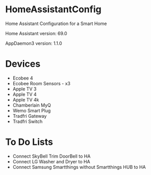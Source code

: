 # HomeAssistantConfig
Home Assistant Configuration for a Smart Home 

Home Assistant version: 69.0

AppDaemon3 version: 1.1.0

# Devices

- Ecobee 4
- Ecobee Room Sensors - x3
- Apple TV 3
- Apple TV 4
- Apple TV 4k
- Chamberlain MyQ
- Wemo Smart Plug
- Tradfri Gateway
- Tradfri Switch

# To Do Lists

- Connect SkyBell Trim DoorBell to HA
- Connect LG Washer and Dryer to HA
- Connect Samsung Smartthings without Smartthings HUB to HA

